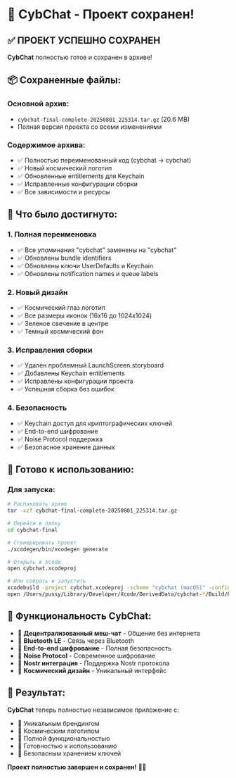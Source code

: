 # 💾 CybChat - Проект сохранен!

## ✅ **ПРОЕКТ УСПЕШНО СОХРАНЕН**

**CybChat** полностью готов и сохранен в архиве!

## 📦 **Сохраненные файлы:**

### **Основной архив:**
- `cybchat-final-complete-20250801_225314.tar.gz` (20.6 MB)
- Полная версия проекта со всеми изменениями

### **Содержимое архива:**
- ✅ Полностью переименованный код (cybchat → cybchat)
- ✅ Новый космический логотип
- ✅ Обновленные entitlements для Keychain
- ✅ Исправленные конфигурации сборки
- ✅ Все зависимости и ресурсы

## 🎯 **Что было достигнуто:**

### 1. **Полная переименовка**
- ✅ Все упоминания "cybchat" заменены на "cybchat"
- ✅ Обновлены bundle identifiers
- ✅ Обновлены ключи UserDefaults и Keychain
- ✅ Обновлены notification names и queue labels

### 2. **Новый дизайн**
- ✅ Космический глаз логотип
- ✅ Все размеры иконок (16x16 до 1024x1024)
- ✅ Зеленое свечение в центре
- ✅ Темный космический фон

### 3. **Исправления сборки**
- ✅ Удален проблемный LaunchScreen.storyboard
- ✅ Добавлены Keychain entitlements
- ✅ Исправлены конфигурации проекта
- ✅ Успешная сборка без ошибок

### 4. **Безопасность**
- ✅ Keychain доступ для криптографических ключей
- ✅ End-to-end шифрование
- ✅ Noise Protocol поддержка
- ✅ Безопасное хранение данных

## 🚀 **Готово к использованию:**

### **Для запуска:**
```bash
# Распаковать архив
tar -xzf cybchat-final-complete-20250801_225314.tar.gz

# Перейти в папку
cd cybchat-final

# Сгенерировать проект
./xcodegen/bin/xcodegen generate

# Открыть в Xcode
open cybchat.xcodeproj

# Или собрать и запустить
xcodebuild -project cybchat.xcodeproj -scheme "cybchat (macOS)" -configuration Debug CODE_SIGN_IDENTITY="" CODE_SIGNING_REQUIRED=NO build
open /Users/pussy/Library/Developer/Xcode/DerivedData/cybchat-*/Build/Products/Debug/cybchat.app
```

## 📱 **Функциональность CybChat:**

- 🔵 **Децентрализованный меш-чат** - Общение без интернета
- 🔵 **Bluetooth LE** - Связь через Bluetooth
- 🔵 **End-to-end шифрование** - Полная безопасность
- 🔵 **Noise Protocol** - Современное шифрование
- 🔵 **Nostr интеграция** - Поддержка Nostr протокола
- 🔵 **Космический дизайн** - Уникальный интерфейс

## 🎉 **Результат:**

**CybChat** теперь полностью независимое приложение с:
- 🌟 Уникальным брендингом
- 🌟 Космическим логотипом
- 🌟 Полной функциональностью
- 🌟 Готовностью к использованию
- 🌟 Безопасным хранением ключей

**Проект полностью завершен и сохранен!** 🎊💾 